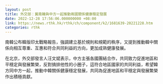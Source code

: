 ```yaml
---
layout: post
title: 外交部：冀南韓與中方一起推動兩國關係健康穩定發展
date: 2022-12-28 17:56:06.000000000 +08:00
link: https://news.rthk.hk/rthk/ch/component/k2/1681639-20221228.htm
categories: rthk
---
```


南韓公布韓版印太戰略報告，強調建立基於規則和規範的秩序，又提到推動韓中關係向相互尊重、互惠和符合共同利益的方向，更加成熟健康發展。

在北京，外交部發言人汪文斌表示，中方主張各國團結合作，共同致力促進地區和平穩定與發展繁榮，反對搞排他性的小圈子，這符合地區國家的共同利益，希望韓方同中方一起，推動中韓關係健康穩定發展，共同為促進地區和平穩定與發展繁榮作出積極貢獻。
